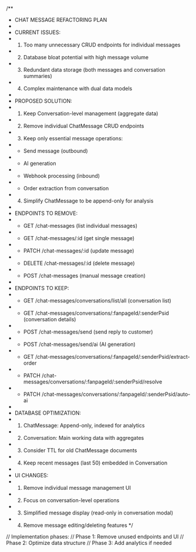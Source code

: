 /**
 * CHAT MESSAGE REFACTORING PLAN
 * 
 * CURRENT ISSUES:
 * 1. Too many unnecessary CRUD endpoints for individual messages
 * 2. Database bloat potential with high message volume
 * 3. Redundant data storage (both messages and conversation summaries)
 * 4. Complex maintenance with dual data models
 * 
 * PROPOSED SOLUTION:
 * 1. Keep Conversation-level management (aggregate data)
 * 2. Remove individual ChatMessage CRUD endpoints
 * 3. Keep only essential message operations:
 *    - Send message (outbound)
 *    - AI generation
 *    - Webhook processing (inbound)
 *    - Order extraction from conversation
 * 4. Simplify ChatMessage to be append-only for analysis
 * 
 * ENDPOINTS TO REMOVE:
 * - GET /chat-messages (list individual messages)
 * - GET /chat-messages/:id (get single message)
 * - PATCH /chat-messages/:id (update message)
 * - DELETE /chat-messages/:id (delete message)
 * - POST /chat-messages (manual message creation)
 * 
 * ENDPOINTS TO KEEP:
 * - GET /chat-messages/conversations/list/all (conversation list)
 * - GET /chat-messages/conversations/:fanpageId/:senderPsid (conversation details)
 * - POST /chat-messages/send (send reply to customer)
 * - POST /chat-messages/send/ai (AI generation)
 * - GET /chat-messages/conversations/:fanpageId/:senderPsid/extract-order
 * - PATCH /chat-messages/conversations/:fanpageId/:senderPsid/resolve
 * - PATCH /chat-messages/conversations/:fanpageId/:senderPsid/auto-ai
 * 
 * DATABASE OPTIMIZATION:
 * 1. ChatMessage: Append-only, indexed for analytics
 * 2. Conversation: Main working data with aggregates
 * 3. Consider TTL for old ChatMessage documents
 * 4. Keep recent messages (last 50) embedded in Conversation
 * 
 * UI CHANGES:
 * 1. Remove individual message management UI
 * 2. Focus on conversation-level operations
 * 3. Simplified message display (read-only in conversation modal)
 * 4. Remove message editing/deleting features
 */

// Implementation phases:
// Phase 1: Remove unused endpoints and UI
// Phase 2: Optimize data structure
// Phase 3: Add analytics if needed